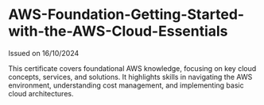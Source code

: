 # AWS-Foundation-Getting-Started-with-the-AWS-Cloud-Essentials

Issued on 16/10/2024 

This certificate covers foundational AWS knowledge, focusing on key cloud concepts, services, and solutions. It highlights skills in navigating the AWS environment, understanding cost management, and implementing basic cloud architectures.
